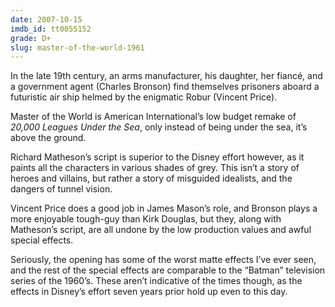 ```yaml
---
date: 2007-10-15
imdb_id: tt0055152
grade: D+
slug: master-of-the-world-1961
---
```


In the late 19th century, an arms manufacturer, his daughter, her fiancé, and a government agent (Charles Bronson) find themselves prisoners aboard a futuristic air ship helmed by the enigmatic Robur (Vincent Price).

Master of the World is American International’s low budget remake of <span data-imdb-id="tt0046672">_20,000 Leagues Under the Sea_</span>, only instead of being under the sea, it’s above the ground.

Richard Matheson’s script is superior to the Disney effort however, as it paints all the characters in various shades of grey. This isn’t a story of heroes and villains, but rather a story of misguided idealists, and the dangers of tunnel vision.

Vincent Price does a good job in James Mason’s role, and Bronson plays a more enjoyable tough-guy than Kirk Douglas, but they, along with Matheson’s script, are all undone by the low production values and awful special effects.

Seriously, the opening has some of the worst matte effects I’ve ever seen, and the rest of the special effects are comparable to the “Batman” television series of the 1960’s. These aren’t indicative of the times though, as the effects in Disney’s effort seven years prior hold up even to this day.
